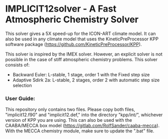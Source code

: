 # IMPLICIT12solver - A Fast Atmospheric Chemistry Solver

This solver gives a 5X speed-up for the ICON-ART climate model. It can also be used in any climate model that uses the KineticPreProcessor KPP software package (https://github.com/KineticPreProcessor/KPP).

This solver is inspired by the IMEX solver. However, an explicit solver is not possible in the case of stiff atmospheric chemistry problems.
This solver consists of:
- Backward Euler: L-stable, 1 stage, order 1 with the Fixed step size
- Adaptive Sdirk 2a: L-stable, 2 stages, order 2 with automatic step size selection 

 

### User Guide:
This repository only contains two files. Please copy both files, "implicit12.f90" and "implicit12.def," into the directory "kpp/int/", whichever version of KPP you are using.
This can also be used with the CAABA/MECCA box model (https://gitlab.com/RolfSander/caaba-mecca). 
With the MECCA chemistry module, make sure to update the ".bat" file.

